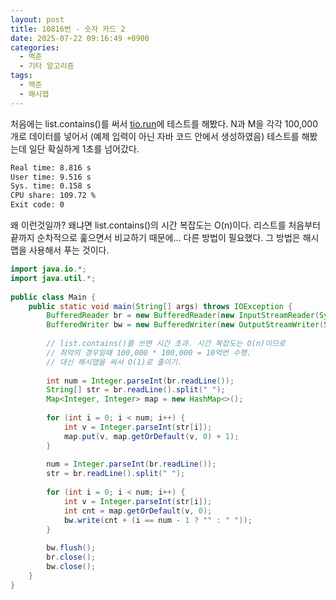 ```yaml
---
layout: post
title: 10816번 - 숫자 카드 2
date: 2025-07-22 09:16:49 +0900
categories:
  - 백준
  - 기타 알고리즘
tags:
  - 백준
  - 해시맵
---
```

처음에는 list.contains()를 써서 [tio.run](https://tio.run/#java-jdk)에 테스트를 해봤다. N과 M을 각각 100,000개로 데이터를 넣어서 (예제 입력이 아닌 자바 코드 안에서 생성하였음) 테스트를 해봤는데 일단 확실하게 1초를 넘어갔다.

```bash
Real time: 8.816 s
User time: 9.516 s
Sys. time: 0.158 s
CPU share: 109.72 %
Exit code: 0
```

왜 이런것일까? 왜냐면 list.contains()의 시간 복잡도는 O(n)이다. 리스트를 처음부터 끝까지 순차적으로 훑으면서 비교하기 때문에... 다른 방법이 필요했다. 그 방법은 해시맵을 사용해서 푸는 것이다.

```java
import java.io.*;  
import java.util.*;  
  
public class Main {  
    public static void main(String[] args) throws IOException {  
        BufferedReader br = new BufferedReader(new InputStreamReader(System.in));  
        BufferedWriter bw = new BufferedWriter(new OutputStreamWriter(System.out));  
  
        // list.contains()를 쓰면 시간 초과. 시간 복잡도는 O(n)이므로  
        // 최악의 경우일때 100,000 * 100,000 = 10억번 수행.  
        // 대신 해시맵을 써서 O(1)로 줄이기.  
  
        int num = Integer.parseInt(br.readLine());  
        String[] str = br.readLine().split(" ");  
        Map<Integer, Integer> map = new HashMap<>();  
  
        for (int i = 0; i < num; i++) {  
            int v = Integer.parseInt(str[i]);  
            map.put(v, map.getOrDefault(v, 0) + 1);  
        }  
  
        num = Integer.parseInt(br.readLine());  
        str = br.readLine().split(" ");  
  
        for (int i = 0; i < num; i++) {  
            int v = Integer.parseInt(str[i]);  
            int cnt = map.getOrDefault(v, 0);  
            bw.write(cnt + (i == num - 1 ? "" : " "));  
        }  
  
        bw.flush();  
        br.close();  
        bw.close();  
    }  
}
```